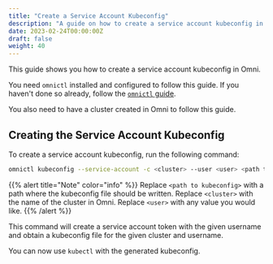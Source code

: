 ```yaml
---
title: "Create a Service Account Kubeconfig"
description: "A guide on how to create a service account kubeconfig in Omni."
date: 2023-02-24T00:00:00Z
draft: false
weight: 40
---
```


This guide shows you how to create a service account kubeconfig in Omni.

You need `omnictl` installed and configured to follow this guide.
If you haven't done so already, follow the [`omnictl` guide](../how-to-install-and-configure-omnictl).

You also need to have a cluster created in Omni to follow this guide.

## Creating the Service Account Kubeconfig

To create a service account kubeconfig, run the following command:

```bash
omnictl kubeconfig --service-account -c <cluster> --user <user> <path to kubeconfig>
```

{{% alert title="Note" color="info" %}}
Replace `<path to kubeconfig>` with a path where the kubeconfig file should be written.
Replace `<cluster>` with the name of the cluster in Omni.
Replace `<user>` with any value you would like.
{{% /alert %}}

This command will create a service account token with the given username and obtain a kubeconfig file for the given cluster and username.

You can now use `kubectl` with the generated kubeconfig.
